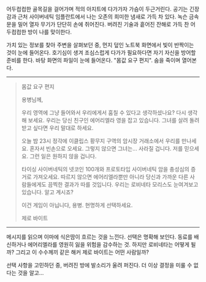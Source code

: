 어두컴컴한 골목길을 걸어가며 적의 아지트에 다가가자 가슴이 두근거린다. 공기는 긴장감과 근처 사이버네틱 임플란트에서 나는 오존의 희미한 냄새로 가득 차 있다. 녹슨 금속 문을 밀어 열자 무기가 단단히 손에 쥐어진다. 버려진 기술과 흩어진 잔해로 가득 찬 어두컴컴한 방이 나를 맞이한다.

가치 있는 정보를 찾아 주변을 살펴보던 중, 먼지 덮인 노트북 화면에서 빛이 반짝이는 것이 눈에 들어온다. 호기심이 생겨 조심스럽게 다가가 필요하다면 자기 자신을 방어할 준비를 한다. 바탕 화면의 파일이 눈에 들어온다. "몸값 요구 편지". 숨을 죽이며 열어본다.

---

> 몸값 요구 편지
>
> 용병님께,
>
> 우리 영역에 그냥 들어와서 우리에게서 훔칠 수 있다고 생각하셨나요? 다시 생각해 보세요. 우리는 당신 친구인 에어리엘라 영을 잡고 있습니다. 그녀를 살려 돌려받고 싶다면 우리 말대로 하세요.
>
> 오늘 밤 23시 정각에 이클립스 황무지 구역의 암시장 거래소에서 우리를 만나세요. 혼자서 빈손으로 오세요. 그렇지 않으면 그녀는... 사라질 겁니다. 저를 믿으세요. 그런 일은 원하지 않을 겁니다.
>
> 타이싱 사이버네틱의 넷코인 100개와 프로토타입 사이버네틱 암을 충성심의 증거로 가져오세요. 따르지 않으면 에어리엘라뿐만 아니라 당신과 가까운 다른 사람들에게도 끔찍한 결과가 따를 것입니다. 우리는 로비네타 모리스도 눈여겨보고 있습니다. 알고 계시죠?
>
> 이건 게임이 아닙니다, 용병. 현명하게 선택하세요.
>
> 제로 바이트

---

메시지를 읽으며 이마에 식은땀이 흐르는 것을 느낀다. 선택은 명확해 보인다. 동료를 배신하거나 에어리엘라를 영원히 잃을 위험을 감수하는 것. 하지만 로비네타는 어떻게 될까? 그리고 이 수수께끼 같은 해커 제로 바이트는 어떤 사람일까?

선택 사항을 고민하던 중, 버려진 방에 발소리가 울려 퍼진다. 더 이상 결정을 미룰 수 없다는 것을 알고...
